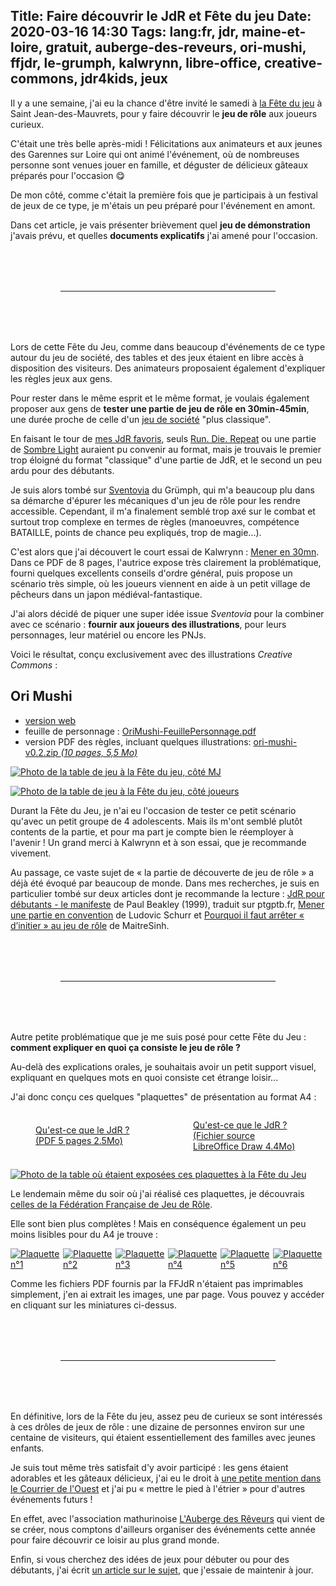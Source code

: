 Title: Faire découvrir le JdR et Fête du jeu
Date: 2020-03-16 14:30
Tags: lang:fr, jdr, maine-et-loire, gratuit, auberge-des-reveurs, ori-mushi, ffjdr, le-grumph, kalwrynn, libre-office, creative-commons, jdr4kids, jeux
---
Il y a une semaine, j'ai eu la chance d'être invité le samedi à [la Fête du jeu](https://www.les-garennes-sur-loire.fr/%C3%A9v%C3%A8nement/fete-du-jeu/?instance_id=456)
à Saint Jean-des-Mauvrets, pour y faire découvrir le **jeu de rôle** aux joueurs curieux.

C'était une très belle après-midi !
Félicitations aux animateurs et aux jeunes des Garennes sur Loire qui ont animé l'événement,
où de nombreuses personne sont venues jouer en famille,
et déguster de délicieux gâteaux préparés pour l'occasion 😋

De mon côté, comme c'était la première fois que je participais à un festival de jeux de ce type,
je m'étais un peu préparé pour l'événement en amont.

Dans cet article, je vais présenter brièvement quel **jeu de démonstration** j'avais prévu,
et quelles **documents explicatifs** j'ai amené pour l'occasion.

---

Lors de cette Fête du Jeu, comme dans beaucoup d'événements de ce type autour du jeu de société,
des tables et des jeux étaient en libre accès à disposition des visiteurs.
Des animateurs proposaient également d'expliquer les règles jeux aux gens.

Pour rester dans le même esprit et le même format, je voulais également proposer aux gens de
**tester une partie de jeu de rôle en 30min-45min**,
une durée proche de celle d'un [jeu de société](/lucas/blog/tag/jeu-de-societe.html) "plus classique".

En faisant le tour de [mes JdR favoris](pages/jdr-favoris.html),
seuls [Run. Die. Repeat](run-die-repeat.html) ou une partie de [Sombre Light](espace-profond-et-sanglant.html) auraient pu convenir au format,
mais je trouvais le premier trop éloigné du format "classique" d'une partie de JdR,
et le second un peu ardu pour des débutants.

Je suis alors tombé sur [Sventovia](http://legrumph.org/Terrier/?Jeux-de-role/Sventovia) du Grümph,
qui m'a beaucoup plu dans sa démarche d'épurer les mécaniques d'un jeu de rôle pour les rendre accessible.
Cependant, il m'a finalement semblé trop axé sur le combat et surtout trop complexe en termes de règles
(manoeuvres, compétence BATAILLE, points de chance peu expliqués, trop de magie...).

C'est alors que j'ai découvert le court essai de Kalwrynn :
[Mener en 30mn](http://www.lulu.com/shop/kalwrynn/mener-en-30mn/ebook/product-24254652.html).
Dans ce PDF de 8 pages, l'autrice expose très clairement la problématique,
fourni quelques excellents conseils d'ordre général, puis propose un scénario très simple,
où les joueurs viennent en aide à un petit village de pêcheurs dans un japon médiéval-fantastique.

J'ai alors décidé de piquer une super idée issue _Sventovia_ pour la combiner avec ce scénario :
**fournir aux joueurs des illustrations**, pour leurs personnages,
leur matériel ou encore les PNJs.

Voici le résultat, conçu exclusivement avec des illustrations _Creative Commons_ :

## Ori Mushi

- [version web](https://lucas-c.github.io/jdr/OriMushi/)
- feuille de personnage : [OriMushi-FeuillePersonnage.pdf](https://lucas-c.github.io/jdr/OriMushi/OriMushi-FeuillePersonnage.pdf)
- version PDF des règles, incluant quelques illustrations: [ori-mushi-v0.2.zip _(10 pages, 5,5 Mo)_](https://github.com/Lucas-C/jdr/releases/download/ori-mushi-v0.2/ori-mushi-v0.2.zip)

[![Photo de la table de jeu à la Fête du jeu, côté MJ](images/2020/03/FeteDuJeu_OriMushi_vueMJ.jpg)](images/2020/03/FeteDuJeu_OriMushi_vueMJ.jpg)

[![Photo de la table de jeu à la Fête du jeu, côté joueurs](images/2020/03/FeteDuJeu_OriMushi_FPetIllustrations.jpg)](images/2020/03/FeteDuJeu_OriMushi_FPetIllustrations.jpg)

Durant la Fête du Jeu, je n'ai eu l'occasion de tester ce petit scénario qu'avec un petit groupe de 4 adolescents.
Mais ils m'ont semblé plutôt contents de la partie,
et pour ma part je compte bien le réemployer à l'avenir !
Un grand merci à Kalwrynn et à son essai, que je recommande vivement.

Au passage, ce vaste sujet de « la partie de découverte de jeu de rôle »
a déjà été évoqué par beaucoup de monde.
Dans mes recherches, je suis en particulier tombé sur deux articles dont je recommande la lecture :
[JdR pour débutants - le manifeste](https://ptgptb.fr/jdr-pour-debutants-le-manifeste) de Paul Beakley (1999), traduit sur ptgptb.fr,
[Mener une partie en convention](http://blog.xyrop.com/post/2018/01/22/%5BTactique-de-ma%C3%AEtrise%5D-Mener-une-partie-de-2-heures-maximum-en-convention-ou-salon) de Ludovic Schurr
et [Pourquoi il faut arrêter « d’initier » au jeu de rôle](https://www.500nuancesdegeek.fr/initier-au-jdr/) de MaitreSinh.

---

Autre petite problématique que je me suis posé pour cette Fête du Jeu :
**comment expliquer en quoi ça consiste le jeu de rôle ?**

Au-delà des explications orales,
je souhaitais avoir un petit support visuel,
expliquant en quelques mots en quoi consiste cet étrange loisir...

J'ai donc conçu ces quelques "plaquettes" de présentation au format A4 :

<div class="side-by-side">
  <a href="images/jdr/PlaquettePresentationJdR.pdf">
    <figure>
      <img alt="" src="images/2020/03/PlaquetteMiniature-pdf.png">
      <figcaption>Qu'est-ce que le JdR ?<br>(PDF 5 pages 2.5Mo)</figcaption>
    </figure>
  </a>
  <a href="images/jdr/PlaquettePresentationJdR.odg">
    <figure>
      <img alt="" src="images/2020/03/PlaquetteMiniature-odg.png">
      <figcaption>Qu'est-ce que le JdR ?<br>(Fichier source LibreOffice Draw 4.4Mo)</figcaption>
    </figure>
  </a>
</div>

[![Photo de la table où étaient exposées ces plaquettes à la Fête du Jeu](images/2020/03/FeteDuJeu_jeuxEtExplications.jpg)](images/2020/03/FeteDuJeu_jeuxEtExplications.jpg)

Le lendemain même du soir où j'ai réalisé ces plaquettes,
je découvrais [celles de la Fédération Française de Jeu de Rôle](http://www.ffjdr.org/ce-devez-savoir-jeu-role/definitions-du-jeu-role/#TelechargerLaPlaquette).

Elle sont bien plus complètes !
Mais en conséquence également un peu moins lisibles pour du A4 je trouve :

<div class="side-by-side">
  <a href="images/jdr/ffjdr/services-plaquettejdr-0-0.png">
    <img alt="Plaquette n°1" src="images/jdr/ffjdr/services-plaquettejdr-0-0-miniature.png">
  </a>
  <a href="images/jdr/ffjdr/services-plaquettejdr-0-1.png">
    <img alt="Plaquette n°2" src="images/jdr/ffjdr/services-plaquettejdr-0-1-miniature.png">
  </a>
  <a href="images/jdr/ffjdr/services-plaquettejdr-0-2.png">
    <img alt="Plaquette n°3" src="images/jdr/ffjdr/services-plaquettejdr-0-2-miniature.png">
  </a>
  <a href="images/jdr/ffjdr/services-plaquettejdr-1-0.png">
    <img alt="Plaquette n°4" src="images/jdr/ffjdr/services-plaquettejdr-1-0-miniature.png">
  </a>
  <a href="images/jdr/ffjdr/services-plaquettejdr-1-1.png">
    <img alt="Plaquette n°5" src="images/jdr/ffjdr/services-plaquettejdr-1-1-miniature.png">
  </a>
  <a href="images/jdr/ffjdr/services-plaquettejdr-1-2.png">
    <img alt="Plaquette n°6" src="images/jdr/ffjdr/services-plaquettejdr-1-2-miniature.png">
  </a>
</div>

Comme les fichiers PDF fournis par la FFJdR n'étaient pas imprimables simplement,
j'en ai extrait les images, une par page. Vous pouvez y accéder en cliquant sur les miniatures ci-dessus.

---

En définitive, lors de la Fête du jeu, assez peu de curieux se sont intéressés à ces drôles de jeux de rôle :
une dizaine de personnes environ sur une centaine de visiteurs, qui étaient essentiellement des familles avec jeunes enfants.

Je suis tout même très satisfait d'y avoir participé :
les gens étaient adorables et les gâteaux délicieux,
j'ai eu le droit à [une petite mention dans le Courrier de l'Ouest](https://www.ouest-france.fr/pays-de-la-loire/saint-jean-des-mauvrets-49320/des-jeux-en-hiver-pour-un-sejour-en-ete-c7adf9b8-6c84-4fa0-ab1c-293d34ccd7d4)
et j'ai pu « mettre le pied à l'étrier » pour d'autres événements futurs !

En effet, avec l'association mathurinoise [L'Auberge des Rêveurs](https://laubergedesreveurs.forumactif.com) qui vient de se créer,
nous comptons d'ailleurs organiser des événements cette année pour faire découvrir ce loisir au plus grand monde.

Enfin, si vous cherchez des idées de jeux pour débuter ou pour des débutants, j'ai écrit [un article sur le sujet](quelques-suggestions-pour-debuter-en-jdr-gratuites-et-en-francais.html),
que j'essaie de maintenir à jour.


<style>
article img { max-height: 40rem; /* override theme value */ }
hr { margin: 5rem; }
@font-face {
  font-family: Odachi;
  src: url('https://lucas-c.github.io/jdr/OriMushi/fonts/Odachi.otf');
}
article h2 {
  font-family: Odachi;
  font-size: 8rem;
  height: 10rem;
  line-height: 8rem;
  text-align: center;
}
.side-by-side {
  display: flex;
  justify-content: center;
  align-items: center;
  flex-flow: wrap;
}
.side-by-side > * { flex: 1 0; }
</style>
